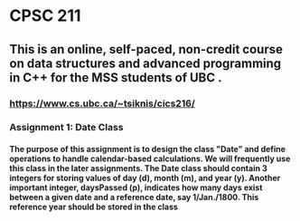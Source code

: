 # CPSC 211
## This is an online, self-paced, non-credit  course on data structures and advanced programming in C++ for the MSS students of UBC .
### https://www.cs.ubc.ca/~tsiknis/cics216/

### Assignment 1: Date Class
#### The purpose of this assignment is to design the class "Date" and define operations to handle calendar-based calculations. We will frequently use this class in the later assignments. The Date class should contain 3 integers for storing values of day (d), month (m), and year (y). Another important integer, daysPassed (p), indicates how many days exist between a given date and a reference date, say 1/Jan./1800. This reference year should be stored in the class
